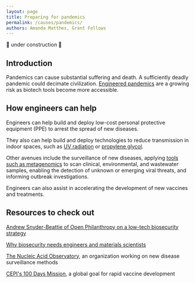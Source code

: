 ```yaml
---
layout: page
title: Preparing for pandemics
permalink: /causes/pandemics/
authors: Amanda Matthes, Grant Fellows
---
```


🚧 under construction 🚧

## Introduction

Pandemics can cause substantial suffering and death. A sufficiently deadly pandemic could decimate civilization. [Engineered pandemics](https://80000hours.org/problem-profiles/artificial-intelligence/#catastrophic-ai-misuse) are a growing risk as biotech tools become more accessible.

## How engineers can help
Engineers can help build and deploy low-cost personal protective equipment (PPE) to arrest the spread of new diseases.

They also can help build and deploy technologies to reduce transmission in indoor spaces, such as [UV radiation](https://www.cdc.gov/niosh/ventilation/germicidal-ultraviolet/index.html?CDC_AA_refVal=https%3A%2F%2Fwww.cdc.gov%2Fcoronavirus%2F2019-ncov%2Fcommunity%2Fventilation%2Fuvgi.html) or [propylene glycol](https://pmc.ncbi.nlm.nih.gov/articles/PMC10701621/).

Other avenues include the surveillance of new diseases, applying [tools such as metagenomics](https://www.nature.com/articles/s41579-025-01223-5) to scan clinical, environmental, and wastewater samples, enabling the detection of unknown or emerging viral threats, and informing outbreak investigations.

Engineers can also assist in accelerating the development of new vaccines and treatments.

## Resources to check out

[Andrew Snyder-Beattie of Open Philanthropy on a low-tech biosecurity strategy](https://forum.effectivealtruism.org/posts/JopMdWgtthCbEFxk2/andrew-snyder-beattie-on-the-low-tech-plan-to-patch-humanity)

[Why biosecurity needs engineers and materials scientists](https://forum.effectivealtruism.org/posts/Bd7K4XCg4BGEaSetp/biosecurity-needs-engineers-and-materials-scientists)

[The Nucleic Acid Observatory](https://naobservatory.org/), an organization working on new disease surveillance methods

[CEPI's 100 Days Mission](https://cepi.net/100-days), a global goal for rapid vaccine development